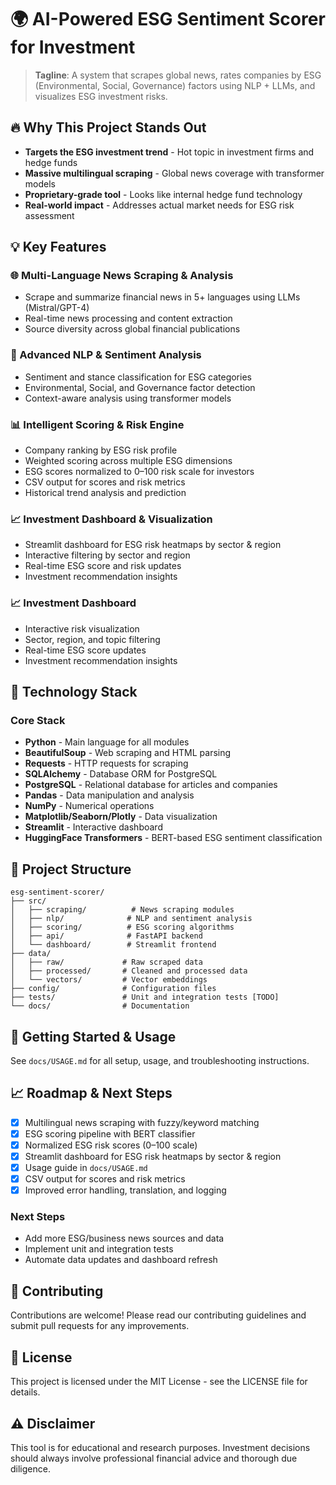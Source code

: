 # 🌍 AI-Powered ESG Sentiment Scorer for Investment

> **Tagline**: A system that scrapes global news, rates companies by ESG (Environmental, Social, Governance) factors using NLP + LLMs, and visualizes ESG investment risks.

## 🔥 Why This Project Stands Out

- **Targets the ESG investment trend** - Hot topic in investment firms and hedge funds
- **Massive multilingual scraping** - Global news coverage with transformer models
- **Proprietary-grade tool** - Looks like internal hedge fund technology
- **Real-world impact** - Addresses actual market needs for ESG risk assessment

## 💡 Key Features

### 🌐 Multi-Language News Scraping & Analysis
- Scrape and summarize financial news in 5+ languages using LLMs (Mistral/GPT-4)
- Real-time news processing and content extraction
- Source diversity across global financial publications

### 🤖 Advanced NLP & Sentiment Analysis
- Sentiment and stance classification for ESG categories
- Environmental, Social, and Governance factor detection
- Context-aware analysis using transformer models


### 📊 Intelligent Scoring & Risk Engine
- Company ranking by ESG risk profile
- Weighted scoring across multiple ESG dimensions
- ESG scores normalized to 0–100 risk scale for investors
- CSV output for scores and risk metrics
- Historical trend analysis and prediction

### 📈 Investment Dashboard & Visualization
- Streamlit dashboard for ESG risk heatmaps by sector & region
- Interactive filtering by sector and region
- Real-time ESG score and risk updates
- Investment recommendation insights

### 📈 Investment Dashboard
- Interactive risk visualization
- Sector, region, and topic filtering
- Real-time ESG score updates
- Investment recommendation insights

## 🔧 Technology Stack

### Core Stack
- **Python** - Main language for all modules
- **BeautifulSoup** - Web scraping and HTML parsing
- **Requests** - HTTP requests for scraping
- **SQLAlchemy** - Database ORM for PostgreSQL
- **PostgreSQL** - Relational database for articles and companies
- **Pandas** - Data manipulation and analysis
- **NumPy** - Numerical operations
- **Matplotlib/Seaborn/Plotly** - Data visualization
- **Streamlit** - Interactive dashboard
- **HuggingFace Transformers** - BERT-based ESG sentiment classification

## 📁 Project Structure

```
esg-sentiment-scorer/
├── src/
│   ├── scraping/          # News scraping modules
│   ├── nlp/              # NLP and sentiment analysis
│   ├── scoring/          # ESG scoring algorithms
│   ├── api/              # FastAPI backend
│   └── dashboard/        # Streamlit frontend
├── data/
│   ├── raw/             # Raw scraped data
│   ├── processed/       # Cleaned and processed data
│   └── vectors/         # Vector embeddings
├── config/              # Configuration files
├── tests/               # Unit and integration tests [TODO]
└── docs/                # Documentation
```


## 🚀 Getting Started & Usage

See `docs/USAGE.md` for all setup, usage, and troubleshooting instructions.

## 📈 Roadmap & Next Steps

- [x] Multilingual news scraping with fuzzy/keyword matching
- [x] ESG scoring pipeline with BERT classifier
- [x] Normalized ESG risk scores (0–100 scale)
- [x] Streamlit dashboard for ESG risk heatmaps by sector & region
- [x] Usage guide in `docs/USAGE.md`
- [x] CSV output for scores and risk metrics
- [x] Improved error handling, translation, and logging

### Next Steps
- Add more ESG/business news sources and data
- Implement unit and integration tests
- Automate data updates and dashboard refresh

## 🤝 Contributing

Contributions are welcome! Please read our contributing guidelines and submit pull requests for any improvements.

## 📄 License

This project is licensed under the MIT License - see the LICENSE file for details.

## ⚠️ Disclaimer

This tool is for educational and research purposes. Investment decisions should always involve professional financial advice and thorough due diligence.
